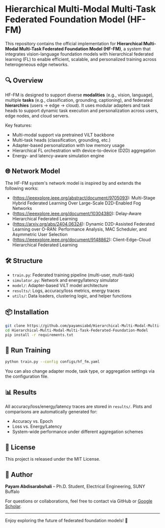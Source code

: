 # Hierarchical Multi-Modal Multi-Task Federated Foundation Model (HF-FM)

This repository contains the official implementation for **Hierarchical Multi-Modal Multi-Task Federated Foundation Model (HF-FM)**, a system that integrates vision-language foundation models with hierarchical federated learning (FL) to enable efficient, scalable, and personalized training across heterogeneous edge networks.

## 🔍 Overview

HF-FM is designed to support diverse **modalities** (e.g., vision, language), multiple **tasks** (e.g., classification, grounding, captioning), and federated **hierarchies** (users → edge → cloud). It uses modular adapters and task heads to support dynamic task execution and personalization across users, edge nodes, and cloud servers.

Key features:

- Multi-modal support via pretrained ViLT backbone
- Multi-task heads (classification, grounding, etc.)
- Adapter-based personalization with low memory usage
- Hierarchical FL orchestration with device-to-device (D2D) aggregation
- Energy- and latency-aware simulation engine

## 🌐 Network Model

The HF-FM system's network model is inspired by and extends the following works:

- (https://ieeexplore.ieee.org/abstract/document/9705093): Multi-Stage Hybrid Federated Learning Over Large-Scale D2D-Enabled Fog Networks
- (https://ieeexplore.ieee.org/document/10304380): Delay-Aware Hierarchical Federated Learning
- (https://arxiv.org/abs/2404.06324): Dynamic D2D-Assisted Federated Learning over O-RAN: Performance Analysis, MAC Scheduler, and Asymmetric User Selection
- (https://ieeexplore.ieee.org/document/9148862): Client-Edge-Cloud Hierarchical Federated Learning

## 🛠️ Structure

- `train.py`: Federated training pipeline (multi-user, multi-task)
- `simulator.py`: Network and energy/latency simulator
- `model/`: Adapter-based ViLT model architecture
- `results/`: Logs, accuracy/loss metrics, energy traces
- `utils/`: Data loaders, clustering logic, and helper functions

## 📦 Installation

```bash
git clone https://github.com/payamsiabd/Hierarchical-Multi-Modal-Multi-Task-Federated-Foundation-Model.git
cd Hierarchical-Multi-Modal-Multi-Task-Federated-Foundation-Model
pip install -r requirements.txt
```

## 🚀 Run Training

```bash
python train.py --config configs/hf_fm.yaml
```

You can also change adapter mode, task type, or aggregation settings via the configuration file.

## 📊 Results

All accuracy/loss/energy/latency traces are stored in `results/`. Plots and comparisons are automatically generated for:

- Accuracy vs. Epoch
- Loss vs. Energy/Latency
- System-wide performance under different aggregation schemes

## 📄 License

This project is released under the MIT License.

## 👤 Author

**Payam Abdisarabshali** – Ph.D. Student, Electrical Engineering, SUNY Buffalo

For questions or collaborations, feel free to contact via GitHub or [Google Scholar](https://scholar.google.com/citations?user=ksQpR00AAAAJ&hl=en).

---

Enjoy exploring the future of federated foundation models! 🚀
